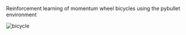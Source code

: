 Reinforcement learning of momentum wheel bicycles using the pybullet environment



![bicycle](D:\data\1-L\9-bicycle\Bicycle_PyBullet_Gym_Proj\assets\bicycle.gif)